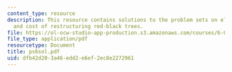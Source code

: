```yaml
---
content_type: resource
description: This resource contains solutions to the problem sets on electronic billboard
  and cost of restructuring red-black trees.
file: https://ol-ocw-studio-app-production.s3.amazonaws.com/courses/6-046j-introduction-to-algorithms-sma-5503-fall-2005/dfb42d203a46edd2e6ef2ec8e2272961_ps6sol.pdf
file_type: application/pdf
resourcetype: Document
title: ps6sol.pdf
uid: dfb42d20-3a46-edd2-e6ef-2ec8e2272961
---
```

